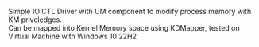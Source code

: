 Simple IO CTL Driver with UM component to modify process memory with KM priveledges.  
Can be mapped into Kernel Memory space using KDMapper, tested on Virtual Machine with Windows 10 22H2
